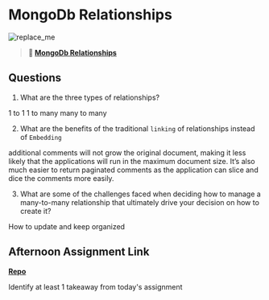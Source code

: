 # MongoDb Relationships

![replace_me](https://codeworks.blob.core.windows.net/public/assets/img/illustrations/placeholder.svg)

> **📖 [MongoDb Relationships](https://codeworksacademy.com/fs-student-guide/resources/wk5/02-Relationships)**

## Questions

1. What are the three types of relationships?

1 to 1
1 to many
many to many

2. What are the benefits of the traditional `linking` of relationships instead of `Embedding`

additional comments will not grow the original document, making it less likely that the applications will run in the maximum document size. It’s also much easier to return paginated comments as the application can slice and dice the comments more easily.

3. What are some of the challenges faced when deciding how to manage a many-to-many relationship that ultimately drive your decision on how to create it?

How to update and keep organized

## Afternoon Assignment Link

**[Repo](https://github.com/KellyWemmer/<ASSIGNMENT_REPO>)**

Identify at least 1 takeaway from today's assignment
